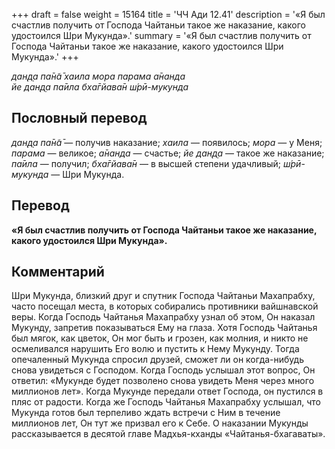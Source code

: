 +++
draft = false
weight = 15164
title = 'ЧЧ Ади 12.41'
description = '«Я был счастлив получить от Господа Чайтаньи такое же наказание, какого удостоился Шри Мукунда».'
summary = '«Я был счастлив получить от Господа Чайтаньи такое же наказание, какого удостоился Шри Мукунда».'
+++

_дан̣д̣а па̄н̃а̄ хаила мора парама а̄нанда  
йе дан̣д̣а па̄ила бха̄гйава̄н ш́рӣ-мукунда_

## Пословный перевод

_дан̣д̣а_ _па̄н̃а̄_ — получив наказание; _хаила_ — появилось; _мора_ — у Меня; _парама_ — великое; _а̄нанда_ — счастье; _йе_ _дан̣д̣а_ — такое же наказание; _па̄ила_ — получил; _бха̄гйава̄н_ — в высшей степени удачливый; _ш́рӣ_\-_мукунда_ — Шри Мукунда.

## Перевод

**«Я был счастлив получить от Господа Чайтаньи такое же наказание, какого удостоился Шри Мукунда».**

## Комментарий

Шри Мукунда, близкий друг и спутник Господа Чайтаньи Махапрабху, часто посещал места, в которых собирались противники вайшнавской веры. Когда Господь Чайтанья Махапрабху узнал об этом, Он наказал Мукунду, запретив показываться Ему на глаза. Хотя Господь Чайтанья был мягок, как цветок, Он мог быть и грозен, как молния, и никто не осмеливался нарушить Его волю и пустить к Нему Мукунду. Тогда опечаленный Мукунда спросил друзей, сможет ли он когда-нибудь снова увидеться с Господом. Когда Господь услышал этот вопрос, Он ответил: «Мукунде будет позволено снова увидеть Меня через много миллионов лет». Когда Мукунде передали ответ Господа, он пустился в пляс от радости. Когда же Господь Чайтанья Махапрабху услышал, что Мукунда готов был терпеливо ждать встречи с Ним в течение миллионов лет, Он тут же призвал его к Себе. О наказании Мукунды рассказывается в десятой главе Мадхья-кханды «Чайтанья-бхагаваты».

